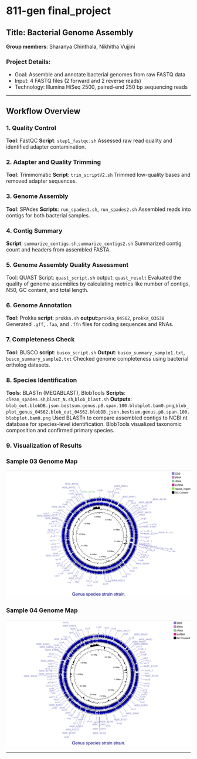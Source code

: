 # 811-gen final_project

## Title: Bacterial Genome Assembly  
**Group members**: Sharanya Chinthala, Nikhitha Vujjini

### Project Details:
- Goal: Assemble and annotate bacterial genomes from raw FASTQ data
- Input: 4 FASTQ files (2 forward and 2 reverse reads)
- Technology: Illumina HiSeq 2500, paired-end 250 bp sequencing reads

---

## Workflow Overview

### 1. Quality Control
**Tool**: FastQC
**Script**: `step1_fastqc.sh`
Assessed raw read quality and identified adapter contamination.

### 2. Adapter and Quality Trimming
**Tool**: Trimmomatic
**Script**: `trim_scriptV2.sh`
Trimmed low-quality bases and removed adapter sequences.

### 3. Genome Assembly
**Tool**: SPAdes
**Scripts**: `run_spades1.sh`, `run_spades2.sh`
Assembled reads into contigs for both bacterial samples.

### 4. Contig Summary
**Script**: `summarize_contigs.sh`,`summarize_contigs2.sh`
Summarized contig count and headers from assembled FASTA.

### 5. Genome Assembly Quality Assessment
Tool: QUAST
Script: `quast_script.sh`
output: `quast_result`
Evaluated the quality of genome assemblies by calculating metrics like number of contigs, N50, GC content, and total length.

### 6. Genome Annotation
**Tool**: Prokka
**script**: `prokka.sh`
**output**:`prokka_04S62`, `prokka_03S38`
Generated `.gff`, `.faa`, and `.ffn` files for coding sequences and RNAs.

### 7. Completeness Check
**Tool**: BUSCO
**script**: `busco_script.sh`
**Output**: `busco_summary_sample1.txt`, `busco_summary_sample2.txt`
Checked genome completeness using bacterial ortholog datasets.

### 8. Species Identification
**Tools**: BLASTn (MEGABLAST), BlobTools
**Scripts**: `clean_spades.sh`,`blast_N.sh`,`blob_blast.sh`
**Outputs**:` blob_out.blobDB.json.bestsum.genus.p8.span.100.blobplot.bam0.png`,`blob_plot_genus_04S62.blob_out_04S62.blobDB.json.bestsum.genus.p8.span.100.blobplot.bam0.png`
Used BLASTn to compare assembled contigs to NCBI nt database for species-level identification.
BlobTools visualized taxonomic composition and confirmed primary species.

### 9. Visualization of Results


### Sample 03 Genome Map
![Sample 03 Genome Map](03%20sample%20visuals.png)

### Sample 04 Genome Map
![Sample 04 Genome Map](04%20sample%20visuals%20.png)

---

